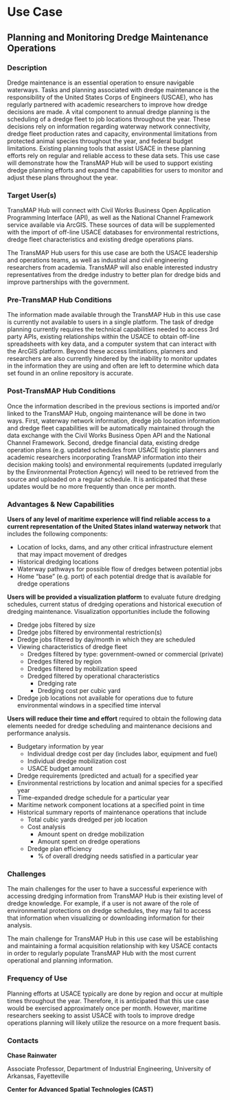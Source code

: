 # Use Case
## Planning and Monitoring Dredge Maintenance Operations

### Description

Dredge maintenance is an essential operation to ensure navigable waterways. Tasks and planning associated with dredge maintenance is the responsibility of the United States Corps of Engineers (USCAE), who has regularly partnered with academic researchers to improve how dredge decisions are made. A vital component to annual dredge planning is the scheduling of a dredge fleet to job locations throughout the year. These decisions rely on information regarding waterway network connectivity, dredge fleet production rates and capacity, environmental limitations from protected animal species throughout the year, and federal budget limitations. Existing planning tools that assist USACE in these planning efforts rely on regular and reliable access to these data sets. This use case will demonstrate how the TransMAP Hub will be used to support existing dredge planning efforts and expand the capabilities for users to monitor and adjust these plans throughout the year.


### Target User(s)

TransMAP Hub will connect with Civil Works Business Open Application Programming Interface (API), as well as the National Channel Framework service available via ArcGIS. These sources of data will be supplemented with the import of off-line USACE databases for environmental restrictions, dredge fleet characteristics and existing dredge operations plans.

The TransMAP Hub users for this use case are both the USACE leadership and operations teams, as well as industrial and civil engineering researchers from academia. TransMAP will also enable interested industry representatives from the dredge industry to better plan for dredge bids and improve partnerships with the government.


### Pre-TransMAP Hub Conditions

The information made available through the TransMAP Hub in this use case is currently not available to users in a single platform. The task of dredge planning currently requires the technical capabilities needed to access 3rd party APIs, existing relationships within the USACE to obtain off-line spreadsheets with key data, and a computer system that can interact with the ArcGIS platform. Beyond these access limitations, planners and researchers are also currently hindered by the inability to monitor updates in the information they are using and often are left to determine which data set found in an online repository is accurate.


### Post-TransMAP Hub Conditions

Once the information described in the previous sections is imported and/or linked to the TransMAP Hub, ongoing maintenance will be done in two ways. First, waterway network information, dredge job location information and dredge fleet capabilities will be automatically maintained through the data exchange with the Civil Works Business Open API and the National Channel Framework. Second, dredge financial data, existing dredge operation plans (e.g. updated schedules from USACE logistic planners and academic researchers incorporating TransMAP information into their decision making tools) and environmental requirements (updated irregularly by the Environmental Protection Agency) will need to be retrieved from the source and uploaded on a regular schedule. It is anticipated that these updates would be no more frequently than once per month.


### Advantages & New Capabilities

**Users of any level of maritime experience will find reliable access to a current representation of the United States inland waterway network** that includes the following components:

- Location of locks, dams, and any other critical infrastructure element that may impact movement of dredges
- Historical dredging locations
- Waterway pathways for possible flow of dredges between potential jobs
- Home “base” (e.g. port) of each potential dredge that is available for dredge operations

**Users will be provided a visualization platform** to evaluate future dredging schedules, current status of dredging operations and historical execution of dredging maintenance. Visualization opportunities include the following

- Dredge jobs filtered by size
- Dredge jobs filtered by environmental restriction(s)
- Dredge jobs filtered by day/month in which they are scheduled
- Viewing characteristics of dredge fleet
    - Dredges filtered by type: government-owned or commercial (private)
    - Dredges filtered by region
    - Dredges filtered by mobilization speed
    - Dredged filtered by operational characteristics
        - Dredging rate
        - Dredging cost per cubic yard
- Dredge job locations not available for operations due to future environmental windows in a specified time interval

**Users will reduce their time and effort** required to obtain the following data elements needed for dredge scheduling and maintenance decisions and performance analysis.

- Budgetary information by year
    - Individual dredge cost per day (includes labor, equipment and fuel)
    - Individual dredge mobilization cost
    - USACE budget amount
- Dredge requirements (predicted and actual) for a specified year
- Environmental restrictions by location and animal species for a specified year
- Time-expanded dredge schedule for a particular year
- Maritime network component locations at a specified point in time
- Historical summary reports of maintenance operations that include
    - Total cubic yards dredged per job location
    - Cost analysis
        - Amount spent on dredge mobilization
        - Amount spent on dredge operations
    - Dredge plan efficiency
        - % of overall dredging needs satisfied in a particular year

### Challenges

The main challenges for the user to have a successful experience with accessing dredging information from TransMAP Hub is their existing level of dredge knowledge. For example, if a user is not aware of the role of environmental protections on dredge schedules, they may fail to access that information when visualizing or downloading information for their analysis.

The main challenge for TransMAP Hub in this use case will be establishing and maintaining a formal acquisition relationship with key USACE contacts in order to regularly populate TransMAP Hub with the most current operational and planning information.


### Frequency of Use

Planning efforts at USACE typically are done by region and occur at multiple times throughout the year. Therefore, it is anticipated that this use case would be exercised approximately once per month. However, maritime researchers seeking to assist USACE with tools to improve dredge operations planning will likely utilize the resource on a more frequent basis.


### Contacts

**Chase Rainwater**

Associate Professor, Department of Industrial Engineering, University of Arkansas, Fayetteville


**Center for Advanced Spatial Technologies (CAST)**



